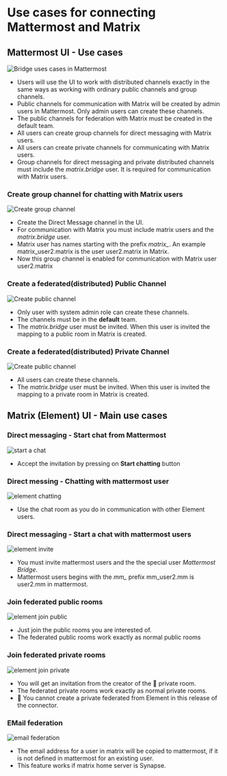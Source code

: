 # Use cases for connecting Mattermost and Matrix

## Mattermost UI - Use cases

![Bridge uses cases in Mattermost](./images/mm-ui.jpg)

- Users will use the UI to work with distributed channels exactly in the same ways as working with ordinary public channels and group channels. 
- Public channels for communication with Matrix will be created by admin users in Mattermost.  Only admin users can create these channels.
- The public channels for federation with Matrix must be created in the default team.
- All users can create group channels for direct messaging with Matrix users.
- All users can create private channels for communicating with Matrix users.
- Group channels for direct messaging and private distributed channels must include the *matrix.bridge* user. It is required for communication with Matrix users. 

### Create group channel for chatting with Matrix users

![Create group channel](./images/mm-ui-group-channel.jpg)
- Create the Direct Message channel in the UI.
- For communication with Matrix you must include matrix users and the *matrix.bridge* user.
- Matrix user has names starting with the prefix *matrix_*. An example matrix_user2.matrix is the user user2.matrix in Matrix. 
- Now this group channel is enabled for communication with Matrix user user2.matrix

### Create a federated(distributed) Public Channel 
![Create public channel](./images/mm-federated-channel.png)
- Only user with system admin role can create these channels.
- The channels must be in the **default** team.
- The *matrix.bridge* user must be invited. When this user is invited the mapping to a public room in Matrix is created. 
  
### Create a federated(distributed) Private Channel 
![Create public channel](./images/mm-private-channel.png)
- All users can create these channels.
- The *matrix.bridge* user must be invited. When this user is invited the mapping to a private room in Matrix is created. 

## Matrix (Element) UI - Main use cases

### Direct messaging - Start chat from Mattermost
![start a chat](./images/element-start-chatt.png)

- Accept the invitation by pressing on **Start chatting** button

### Direct messing - Chatting with mattermost user
![element chatting](./images/element-chatting.png)
- Use the chat room as you do in communication with other Element users. 

### Direct messaging - Start a chat with mattermost users
![element invite](./images/element-invite-to-chat.png)
- You must invite mattermost users and the the special user *Mattermost Bridge*.
- Mattermost users begins with the *mm_* prefix mm_user2.mm is user2.mm in mattermost. 

### Join federated public rooms 

![element join public](./images/element-join-public.png)
- Just join the public rooms you are interested of.
- The federated public rooms work exactly as normal public rooms

### Join federated private rooms 

![element join private](./images/element-join-private.png)
- You will get an invitation from the creator of the 🔐 private room.
- The federated private rooms work exactly as normal private rooms.
- 🙁 You cannot create a private federated from Element in this release of the connector.

### EMail federation

![email federation](./images/mm-email.png)

- The email address for a user in matrix will be copied to mattermost, if it is not defined in mattermost for an existing user.
- This feature works if matrix home server is Synapse.

